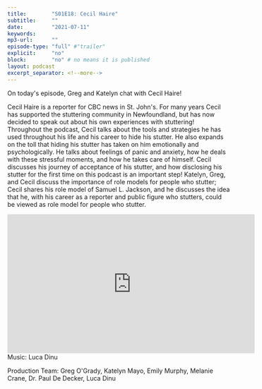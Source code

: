 ```yaml
---
title:        "S01E18: Cecil Haire"
subtitle:     ""
date:         "2021-07-11"
keywords:
mp3-url:      ""
episode-type: "full" #"trailer"
explicit:     "no"
block:        "no" # no means it is published
layout: podcast
excerpt_separator: <!--more-->
---
```

On today's episode, Greg and Katelyn chat with Cecil Haire!

Cecil Haire is a reporter for CBC news in St. John's. For many years Cecil has supported the stuttering community in Newfoundland, but has now decided to speak out about his own experiences with stuttering! Throughout the podcast, Cecil talks about the tools and strategies he has used throughout his life and his career to hide his stutter. He also expands on the toll that hiding his stutter has taken on him emotionally and psychologically. He talks about feelings of panic and anxiety, how he deals with these stressful moments, and how he takes care of himself. Cecil discusses his journey of acceptance of his stutter, and how disclosing his stutter for the first time on this podcast is an important step! Katelyn, Greg, and Cecil discuss the importance of role models for people who stutter; Cecil shares his role model of Samuel L. Jackson, and he discusses the idea that he, with his career as a reporter and public figure who stutters, could be viewed as role model for people who stutter.
<!--more-->
<iframe width="560" height="315" src="https://youtu.be/8OA-or-I94g" title="YouTube video player" frameborder="0" allow="accelerometer; autoplay; clipboard-write; encrypted-media; gyroscope; picture-in-picture" allowfullscreen></iframe>
<!--more-->
Music: Luca Dinu

Production Team: Greg O'Grady, Katelyn Mayo, Emily Murphy, Melanie Crane, Dr. Paul De Decker, Luca Dinu
